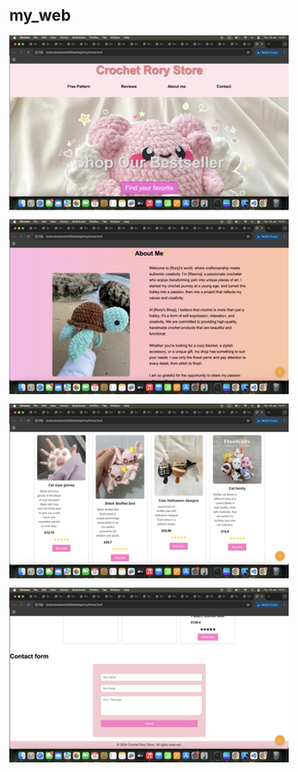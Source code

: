 # my_web


![firstpage.png](images/firstpage.png)

![secondpage.png](images/secondpage.png)


![thirdpage.png](images/thirdpage.png)

![forthpage.png](images/forthpage.png)









